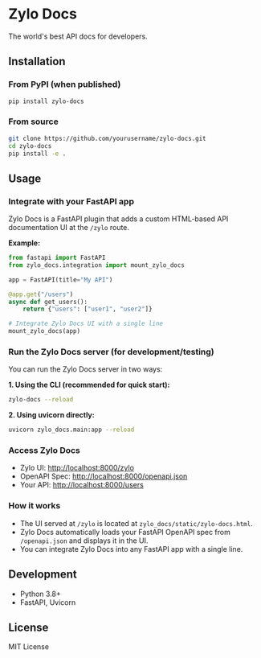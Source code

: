 # Zylo Docs

The world's best API docs for developers.

## Installation

### From PyPI (when published)
```bash
pip install zylo-docs
```

### From source
```bash
git clone https://github.com/yourusername/zylo-docs.git
cd zylo-docs
pip install -e .
```

## Usage

### Integrate with your FastAPI app

Zylo Docs is a FastAPI plugin that adds a custom HTML-based API documentation UI at the `/zylo` route.

**Example:**
```python
from fastapi import FastAPI
from zylo_docs.integration import mount_zylo_docs

app = FastAPI(title="My API")

@app.get("/users")
async def get_users():
    return {"users": ["user1", "user2"]}

# Integrate Zylo Docs UI with a single line
mount_zylo_docs(app)
```

### Run the Zylo Docs server (for development/testing)

You can run the Zylo Docs server in two ways:

**1. Using the CLI (recommended for quick start):**
```bash
zylo-docs --reload
```

**2. Using uvicorn directly:**
```bash
uvicorn zylo_docs.main:app --reload
```

### Access Zylo Docs
- Zylo UI: [http://localhost:8000/zylo](http://localhost:8000/zylo)
- OpenAPI Spec: [http://localhost:8000/openapi.json](http://localhost:8000/openapi.json)
- Your API: [http://localhost:8000/users](http://localhost:8000/users)

### How it works
- The UI served at `/zylo` is located at `zylo_docs/static/zylo-docs.html`.
- Zylo Docs automatically loads your FastAPI OpenAPI spec from `/openapi.json` and displays it in the UI.
- You can integrate Zylo Docs into any FastAPI app with a single line.

## Development
- Python 3.8+
- FastAPI, Uvicorn

## License

MIT License
